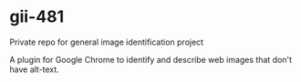 # gii-481
Private repo for general image identification project

A plugin for Google Chrome to identify and describe web images that don't have alt-text.